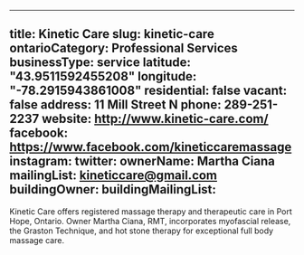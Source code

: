 
---
title: Kinetic Care
slug: kinetic-care
ontarioCategory: Professional Services
businessType: service
latitude: "43.9511592455208"
longitude: "-78.2915943861008"
residential: false
vacant: false
address: 11 Mill Street N
phone: 289-251-2237
website: http://www.kinetic-care.com/
facebook: https://www.facebook.com/kineticcaremassage
instagram: 
twitter: 
ownerName: Martha Ciana
mailingList: kineticcare@gmail.com
buildingOwner: 
buildingMailingList: 
---
Kinetic Care offers registered massage therapy and therapeutic care in Port Hope, Ontario. Owner Martha Ciana, RMT, incorporates myofascial release, the Graston Technique, and hot stone therapy for exceptional full body massage care.
